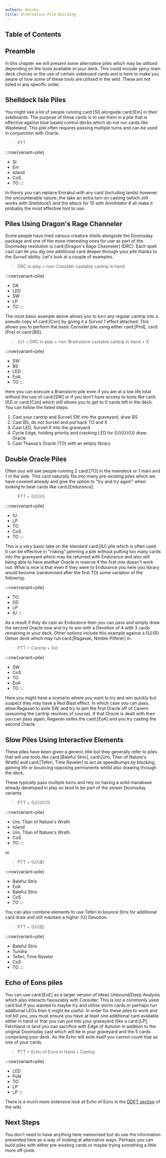 ```yaml
---
authors: Doishy
title: Alternative Pile Building
---
```


## Table of Contents

## Preamble

In this chapter we will present some alternative piles which may be utilised
depending on the tools available in your deck. This could include spicy main
deck choices or the use of certain sideboard cards and is here to make you aware
of how some of these tools are utilised in the wild. These are not listed in
any specific order.

## Shelldock Isle Piles

You might see a lot of people running card:[SI] alongside card:[Em] in their 
sideboards. The purpose of these cards is to use them in a pile that is 
effective against blue based control decks which do not run cards like
Wasteland. This pile often requires passing multiple turns and can be used
in conjunction with Oracle. 

> PTT

:::row{variant=pile}
- SI
- Em
- Island
- CoS
- TO
:::

In theory you can replace Emrakul with any card (including lands) however
the uncounterable nature, the take an extra turn on casting (which still 
works with Shelldock!) and the attack for 15 with *Annihilator 6* all make it
probably the most effective tool to use. 

## Piles Using Dragon's Rage Channeler

Some people have tried various creature shells alongside the Doomsday package
and one of the more interesting ones for use as part of the Doomsday
resolution is card:[Dragon's Rage Channeler] (DRC). Each spell cast can let you *dig*
one additional card deeper through your pile thanks to the *Surveil* ability.
Let's look at a couple of examples.

> DRC in play + non-Consider castable cantrip in hand

:::row{variant=pile}
- DA
- LED
- SW
- LP
- TO
:::

The most basic example above allows you to turn any regular cantrip into a 
pseudo copy of card:[Con] by giving it a *Surveil 1* effect attached. This allows
you to perform the basic Consider pile using either card:[Pnd], card:[Pre] or
card:[BS].

> {U} + DRC in play + non-Brainstorm castable cantrip in hand + X

:::row{variant=pile}
- SW
- BS
- LED
- EoA
- TO
:::

Here you can execute a Brainstorm pile even if you are at a low life total without the
use of card:[SW] or if you don't have access to tools like card:[IU] or card:[Con] which
still allows you to get to 0 cards left in the deck. You can follow the listed steps:

1. Cast your cantrip and Surveil SW into the graveyard, draw BS
1. Cast BS, do not Surveil and put back TO and X
1. Cast LED, Surveil X into the graveyard
1. Cycle Edge, holding priority and cracking LED for {U}{U}{U} draw Oracle
1. Cast Thassa's Oracle (TO) with an empty library

## Double Oracle Piles

Often you will see people running 2 card:[TO] in the maindeck or 1 main and 1 in the side.
This card naturally fits into many pre-existing piles which we have covered already and give
the option to "try and try again" when looking to beat cards like card:[Endurance].

> PTT + {U}{U}

:::row{variant=pile}
- IU
- LP
- TO
- CoS
- TO
:::

This is a very basic take on the standard card:[IU] pile which is often used. It can be 
effective in "risking" jamming a pile without putting too many cards into the graveyard
which may be returned with Endurance and also still being able to have another Oracle
in reserve if the first one doesn't work out. What is nice is that even if they were to
Endurance you here you library would become (randomised after the first TO) some variation
of the following:

:::row{variant=pile}
- TO
- DD
- LP
- IU
:::

As a result if they do cast an Endurance then you can pass and simply draw the second Oracle
now and try to win with a Devotion of 4 with 3 cards remaining in your deck.
Other options include this example against a {U}{R} Delver deck which may run card:[Ragavan, Nimble Pilferer]
in. 

> PTT + Cantrip + {U}

:::row{variant=pile}
- SW
- CoS
- TO
- EoA
- TO
:::

Here you might have a scenario where you want to try and win quickly but suspect they may have a Red
Blast effect. In which case you can pass, allow Ragavan to exile SW, and try to jam the first
Oracle off of Cavern (assuming the cantrip resolves of course). If that Oracle is dealt with then
you can pass again, Ragavan exiles the card:[EoA] and you try casting the second Oracle.

## Slow Piles Using Interactive Elements

These piles have been given a generic title but they generally refer to piles that will use tools
like card:[Baleful Strix], card:[Uro, Titan of Nature's Wrath] and card:[Teferi, Time Raveler] to 
act as speedbumps by blocking, gaining life or bouncing opposing permanents whilst also drawing
through the deck.

These typically pass multiple turns and rely on having a solid manabase already developed in play
so tend to be part of the slower Doomsday variants.

> PTT + {U}{G}{1}

:::row{variant=pile}
- Uro, Titan of Nature's Wrath
- Island
- Uro, Titan of Nature's Wrath
- CoS
- TO
:::

or

> PTT + {U}{B}

:::row{variant=pile}
- Baleful Strix
- EoA
- Baleful Strix
- CoS
- TO
:::

You can also combine elements to use Teferi to bounce Strix for additional card draw and still maintain a higher {U} Devotion.

> PTT + {U}{B}

:::row{variant=pile}
- Baleful Strix
- Tundra
- Teferi, Time Raveler
- CoS
- TO
:::

## Echo of Eons piles

You can use card:[EoE] as a larger version of Ideas Unbound/Deep Analysis which also interacts 
favourably with Consider. This is not a commonly used card but if you wanted to maybe try
and utilise storm cards or perhaps run additional LEDs then it might be useful.
In order for these piles to work and not kill you, you must ensure you have at least one
additional card available either in hand or that you can put into your graveyard (like
a card:[LP], Fetchland or land you can sacrifice with Edge of Autumn in addition to the 
original Doomsday cast which will be in your graveyard and the 5 cards comprising your deck.
As the Echo will exile itself you cannot count that as one of your cards.

> PTT + Echo of Eons in Hand + Cantrip

:::row{variant=pile}
- LED
- PoN
- TO
- LP
- LP
:::

There is a much more extensive look at Echo of Eons in the [DDFT section][ddft:echo] of the wiki.

[ddft:echo]: /ddft/echo

## Next Steps

You don't need to have anything here memorised but do use the information presented
here as a way of looking at alternative ways. Perhaps you can build piles with either
pre-existing cards or maybe trying something a little more off-piste.
